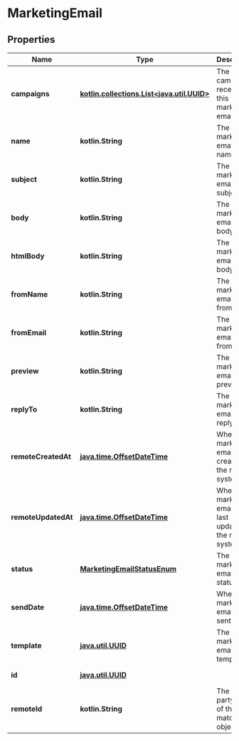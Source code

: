 
# MarketingEmail

## Properties
Name | Type | Description | Notes
------------ | ------------- | ------------- | -------------
**campaigns** | [**kotlin.collections.List&lt;java.util.UUID&gt;**](java.util.UUID.md) | The campaigns receiving this marketing email. | 
**name** | **kotlin.String** | The marketing email&#39;s name. |  [optional]
**subject** | **kotlin.String** | The marketing email&#39;s subject. |  [optional]
**body** | **kotlin.String** | The marketing email&#39;s body. |  [optional]
**htmlBody** | **kotlin.String** | The marketing email&#39;s html body. |  [optional]
**fromName** | **kotlin.String** | The marketing email&#39;s from name. |  [optional]
**fromEmail** | **kotlin.String** | The marketing email&#39;s from email. |  [optional]
**preview** | **kotlin.String** | The marketing email&#39;s preview. |  [optional]
**replyTo** | **kotlin.String** | The marketing email&#39;s reply-to. |  [optional]
**remoteCreatedAt** | [**java.time.OffsetDateTime**](java.time.OffsetDateTime.md) | When the marketing email was created in the remote system. |  [optional]
**remoteUpdatedAt** | [**java.time.OffsetDateTime**](java.time.OffsetDateTime.md) | When the marketing email was last updated in the remote system. |  [optional]
**status** | [**MarketingEmailStatusEnum**](MarketingEmailStatusEnum.md) | The marketing email&#39;s status. |  [optional]
**sendDate** | [**java.time.OffsetDateTime**](java.time.OffsetDateTime.md) | When the marketing email was sent. |  [optional]
**template** | [**java.util.UUID**](java.util.UUID.md) | The marketing email&#39;s template. |  [optional]
**id** | [**java.util.UUID**](java.util.UUID.md) |  |  [optional] [readonly]
**remoteId** | **kotlin.String** | The third-party API ID of the matching object. |  [optional]



